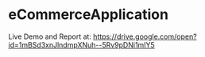 # eCommerceApplication

Live Demo and Report at: https://drive.google.com/open?id=1mBSd3xnJlndmpXNuh--5Rv9pDNi1mIY5
